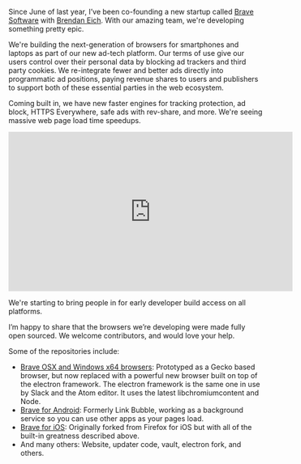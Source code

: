 Since June of last year, I’ve been co-founding a new startup called [Brave Software][0] with [Brendan Eich][1].
With our amazing team, we're developing something pretty epic.

We're building the next-generation of browsers for smartphones and laptops as part of our new ad-tech platform.
Our terms of use give our users control over their personal data by blocking ad trackers and third party cookies.
We re-integrate fewer and better ads directly into programmatic ad positions, paying revenue shares to users and publishers to support both of these essential parties in the web ecosystem.

Coming built in, we have new faster engines for tracking protection, ad block, HTTPS Everywhere, safe ads with rev-share, and more.
We're seeing massive web page load time speedups.

<iframe width="560" height="315" src="https://www.youtube.com/embed/kHWf6hRV-GM" frameborder="0" allowfullscreen></iframe>

We're starting to bring people in for early developer build access on all platforms.

I’m happy to share that the browsers we’re developing were made fully open sourced.
We welcome contributors, and would love your help.

Some of the repositories include:

- [Brave OSX and Windows x64 browsers][3]: Prototyped as a Gecko based browser, but now replaced with a powerful new browser built on top of the electron framework. The electron framework is the same one in use by Slack and the Atom editor.  It uses the latest libchromiumcontent and Node.
- [Brave for Android][4]: Formerly Link Bubble, working as a background service so you can use other apps as your pages load.
- [Brave for iOS][5]: Originally forked from Firefox for iOS but with all of the built-in greatness described above.
- And many others: Website, updater code, vault, electron fork, and others.

[0]: https://brave.com/
[1]: https://en.wikipedia.org/wiki/Brendan_Eich
[2]: http://www.cnet.com/news/mystery-startup-from-ex-mozilla-ceo-aims-to-go-where-tech-titans-wont/
[3]: https://github.com/brave/browser-laptop
[4]: https://github.com/brave/link-bubble
[5]: https://github.com/brave/browser-ios
[6]: https://github.com/brave
